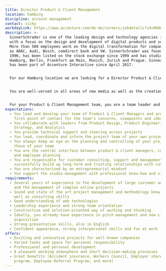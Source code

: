 ```yaml
---
title: Director Product & Client Management
location: hamburg
discipline: account management
contact: vicky
workdayLink: https://www.accenture.com/de-de/careers/jobdetails?id=R00056045_de&title=Director+Product+%26+Client+Management+(f%2fm%2fd%2f-)+%7c+SinnerSchrader
description: >-
  SinnerSchrader is one of the leading design and technology agencies in Europe
  with a focus on the design and development of digital products and services.
  More than 500 employees work on the digital transformation for companies such
  as ADAC, Audi, Bosch, comdirect bank and VW. SinnerSchrader was founded in
  1996, has been listed on the stock exchange since 1999 and has studios in
  Hamburg, Berlin, Frankfurt am Main, Munich, Zurich and Prague. SinnerSchrader
  has been part of Accenture Interactive since April 2017.


  For our Hamburg location we are looking for a Director Product & Client Management (m/f/x/-).


  You are well-versed in all areas of new media as well as the creation of digital services and have an extensive understanding of customers, markets and brands. In addition to your consultant:in expertise and deep digital understanding, you bring a good dose of creative understanding, fighting spirit and interest in innovation technologies.


  For your Product & Client Management team, you are a team leader and mentor at the same time. You ensure that your team is constantly developing and keeps a cool head even in stressful situations.
expectations:
  - You lead and develop your team of Product & Client Managers and are the
    first point of contact for the team's concerns, viewpoints and ideas
  - You collaborate with leaders from Product Design, Product Engineering,
    Strategy, and Analytics
  - You provide technical support and steering across projects
  - You lead, coordinate and inform the project team of your own projects
  - You always keep an eye on the planning and controlling of your projects and
    those of your team
  - You are the central interface between product & client managers, controlling
    and employee planning
  - You are responsible for customer consulting, support and management and
    successfully build up long-term and trusting relationships with customers.
  - You are characterized by an entrepreneurial mindset
  - You support the studio management with professional know-how and vision
requirements:
  - Several years of experience in the development of large customer accounts
    and the management of complex online projects
  - Sound and state of the art project management and methodology know-how as
    well as consulting skills
  - Good understanding of web technologies
  - Leadership experience and strong team orientation
  - Constructive and solution-oriented way of working and thinking
  - Ideally, you already have experience in pitch management and new client
    acquisition
  - Strong presentation skills, also in English
  - Confident appearance, strong interpersonal skills and fun at work
offers:
  - Exciting and innovative projects for well-known companies
  - Varied tasks and space for personal responsibility
  - Professional and personal development
  - A pleasant working atmosphere and short decision-making processes
  - Great benefits (Accident insurance, Workers Council, Employer share purchase
    program, Employee Referral Program, and more)
---
```

